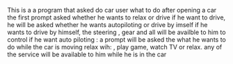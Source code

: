 This is a a program that asked do car user what to do after opening a car
the first prompt asked whether he wants to relax or drive
if he want to drive, he will be asked whether he wants autopiloting or drive by imself if he wants to drive by himself, the steering , gear and all will be availble to him to control 
if he want auto piloting  : a prompt will be asked the what he wants to do while the car is moving relax wih: , play game, watch TV or relax. any of the service will be available to him while he is in the car

